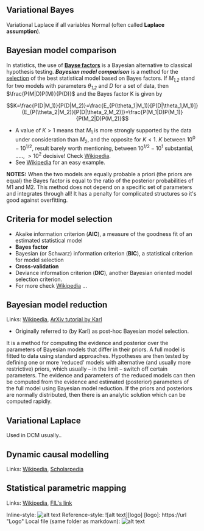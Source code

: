 ## Variational Bayes

Variational Laplace if all variables Normal (often called **Laplace assumption**).


## Bayesian model comparison
In statistics, the use of **[Bayse factors](https://en.wikipedia.org/wiki/Bayes_factor)** is a Bayesian alternative to classical hypothesis testing. ***Bayesian model comparison*** is a method for the [selection](https://en.wikipedia.org/wiki/Model_selection) of the best statistical model based on Bayes factors. If _M<sub>1,2</sub>_ stand for two models with parameters _θ<sub>1,2</sub>_ and _D_ for a set of data, then $\frac{P(M|D)P(M)}{P(D)}$ and the Bayes factor K is given by

$$K=\frac{P(D|M_1)}{P(D|M_2)}=\frac{E_{P(\theta_1|M_1)}[P(D|\theta_1,M_1)]}{E_{P(\theta_2|M_2)}[P(D|\theta_2,M_2)]}=\frac{P(M_1|D)P(M_1)}{P(M_2|D)P(M_2)}$$

- A value of $K > 1$ means that $M_1$ is more strongly supported by the data under consideration than $M_2$, and the opposite for $K < 1$. $K$ between $10^0-10^{1/2}$, result barely worth mentioning, between $10^{1/2}-10^1$ substantial, ....., $> 10^2$ decisive! Check [Wikipedia](https://en.wikipedia.org/wiki/Bayes_factor#Interpretation).
- See [Wikipedia](https://en.wikipedia.org/wiki/Bayes_factor#Example) for an easy example.

**NOTES:** When the two models are equally probable a priori (the priors are equal) the Bayes factor is equal to the ratio of the posterior probabilities of M1 and M2. This method does not depend on a specific set of parameters and integrates through all! It has a penalty for complicated structures so it's good against overfitting.



## Criteria for model selection

* Akaike information criterion (**AIC**), a measure of the goodness fit of an estimated statistical model
* **Bayes factor**
* Bayesian (or Schwarz) information criterion (**BIC**), a statistical criterion for model selection
* **Cross-validation**
* Deviance information criterion (**DIC**), another Bayesian oriented model selection criterion.
* For more check [Wikipedia](https://en.wikipedia.org/wiki/Model_selection) ...

## Bayesian model reduction
Links: [Wikipedia](https://en.wikipedia.org/wiki/Bayesian_model_reduction), [ArXiv tutorial by Karl](https://arxiv.org/ftp/arxiv/papers/1805/1805.07092.pdf)
- Originally referred to (by Karl) as post-hoc Bayesian model selection.

It is a method for computing the evidence and posterior over the parameters of Bayesian models that differ in their priors. A full model is fitted to data using standard approaches. Hypotheses are then tested by defining one or more 'reduced' models with alternative (and usually more restrictive) priors, which usually – in the limit – switch off certain parameters. The evidence and parameters of the reduced models can then be computed from the evidence and estimated (posterior) parameters of the full model using Bayesian model reduction. If the priors and posteriors are normally distributed, then there is an analytic solution which can be computed rapidly.

## Variational Laplace
Used in DCM usually..

## Dynamic causal modelling
Links: [Wikipedia](https://en.wikipedia.org/wiki/Dynamic_causal_modeling), [Scholarpedia](http://www.scholarpedia.org/article/Dynamic_causal_modeling)

## Statistical parametric mapping
Links: [Wikipedia](https://en.wikipedia.org/wiki/Statistical_parametric_mapping), [FIL's link](#)



Inline-style: ![alt text](https://url "Logo")
Reference-style:  ![alt text][logo]
[logo]: https://url "Logo"
Local file (same folder as markdown): ![alt text](stats/aa.jpg)
<!--stackedit_data:
eyJoaXN0b3J5IjpbMjA3OTY2MzIyMiwtMjA1MzQ0MjU2Nyw3Mz
MxOTU3MjMsOTc3MTY3MzM3LDEzMzc1OTgxMjQsMjI2NTIwODg0
XX0=
-->